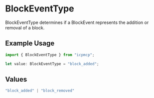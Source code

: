 # BlockEventType

BlockEventType determines if a BlockEvent represents the addition or removal of a block.

## Example Usage

```typescript
import { BlockEventType } from "icpmcp";

let value: BlockEventType = "block_added";
```

## Values

```typescript
"block_added" | "block_removed"
```